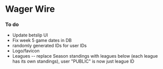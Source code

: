 # Wager Wire

### To do
- Update betslip UI
- Fix week 5 game dates in DB
- randomly generated IDs for user IDs
- Logo/favicon
- Leagues -- replace Season standings with leagues below (each league has its own standings), user "PUBLIC" is now just league ID